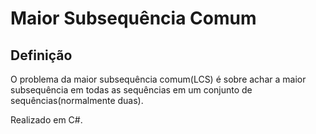 # Maior Subsequência Comum

## Definição

O problema da maior subsequência comum(LCS) é sobre achar a maior subsequência em todas as sequências em um conjunto de sequências(normalmente duas).

Realizado em C#.
